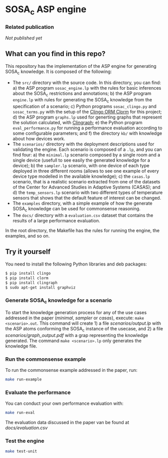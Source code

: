 # SOSA<sub>c</sub> ASP engine

### Related publication
*Not published yet*

## What can you find in this repo?
This repository has the implementation of the ASP engine for generating SOSA<sub>c</sub> knowledge. It is composed of the following:

- The `src/` directory with the source code. In this directory, you can find: a) the ASP program `sosac_engine.lp` with the rules for basic inferences about the SOSA<sub>c</sub> restrictions and annotations; b) the ASP program `engine.lp` with rules for generating the SOSA<sub>c</sub> knowledge from the specification of a scenario; c) Python programs `sosac_clingo.py` and `sosac_terms.py` with the setup of the [Clingo ORM Clorm](https://github.com/potassco/clorm) for this project; d) the ASP program `graphs.lp` used for generting graphs that represent the solution calculated, with [Clingraph](https://github.com/potassco/clingraph); e) the Python program `eval_performance.py` for running a performance evaluation according to some configurable parameters; and f) the directory `kb/` with knowledge about how devices work.
- The `scenarios/` directory with the deployment descriptions used for validating the engine. Each scenario is composed of a `.lp`, and you can find four: a) the `minimal.lp` scenario composed by a single room and a single device (usefull to see easily the generated knowledge for a device); b) the `sampler.lp` scenario, with one device of each type deployed in three different rooms (allows to see one example of every device type modelled in the available knowledge); c) the `casas.lp` scenario, that is a realistic scenario extracted from one of the datasets of the Center for Advanced Studies in Adaptive Systems (CASAS); and d) the `temp_sensors.lp` scenario with two different types of temperature sensors that shows that the default feature of interest can be changed.
- The `examples` directory, with a simple example of how the generate SOSA<sub>c</sub> knowledge can be used for commonsense reasoning.
- The `docs/` directory with a `evaluation.csv` dataset that contains the results of a large performance evaluation.

In the root directory, the Makefile has the rules for running the engine, the examples, and so on.

## Try it yourself
You need to install the following Python libraries and deb packages:

```bash
$ pip install clingo
$ pip install clorm
$ pip install clingraph
$ sudo apt-get install graphviz
```

### Generate SOSA<sub>c</sub> knowledge for a scenario
To start the knowledge generation process for any of the use cases addressed in the paper (_minimal_, _sampler_ or _casas_), execute:
`make <scenario>.out`. This command will create 1) a file _scenarios/output.lp_ with the ASP atoms conforming the SOSA<sub>c</sub> instance of the usecase, and 2) a file _scenarios/graph_output.pdf_ with a grap representing the knowledge generated. The command `make <scenario>.lp` only generates the knowledge file.

### Run the commonsense example
To run the commonsense example addressed in the paper, run:

```bash
make run-example
```
### Evaluate the performance
You can conduct your own performance evaluation with:

```bash
make run-eval
```
The evaluation data discussed in the paper van be found at _docs/evaluation.csv_

### Test the engine

```bash
make test-unit
```
